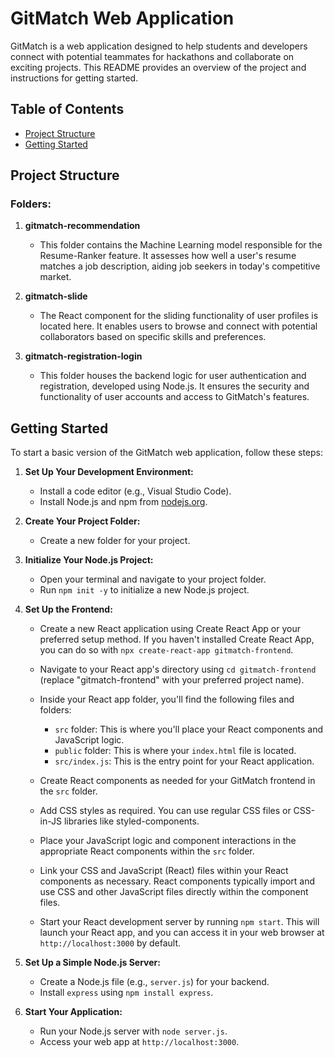 # GitMatch Web Application

GitMatch is a web application designed to help students and developers connect with potential teammates for hackathons and collaborate on exciting projects. This README provides an overview of the project and instructions for getting started.

## Table of Contents

- [Project Structure](#project-structure)
- [Getting Started](#getting-started)

## Project Structure

### Folders:

1. **gitmatch-recommendation**
   - This folder contains the Machine Learning model responsible for the Resume-Ranker feature. It assesses how well a user's resume matches a job description, aiding job seekers in today's competitive market.

2. **gitmatch-slide**
   - The React component for the sliding functionality of user profiles is located here. It enables users to browse and connect with potential collaborators based on specific skills and preferences.

3. **gitmatch-registration-login**
   - This folder houses the backend logic for user authentication and registration, developed using Node.js. It ensures the security and functionality of user accounts and access to GitMatch's features.

## Getting Started

To start a basic version of the GitMatch web application, follow these steps:

1. **Set Up Your Development Environment:**
   - Install a code editor (e.g., Visual Studio Code).
   - Install Node.js and npm from [nodejs.org](https://nodejs.org/).

2. **Create Your Project Folder:**
   - Create a new folder for your project.

3. **Initialize Your Node.js Project:**
   - Open your terminal and navigate to your project folder.
   - Run `npm init -y` to initialize a new Node.js project.

4. **Set Up the Frontend:**
   - Create a new React application using Create React App or your preferred setup method. If you haven't installed Create React App, you can do so with `npx create-react-app gitmatch-frontend`.
   - Navigate to your React app's directory using `cd gitmatch-frontend` (replace "gitmatch-frontend" with your preferred project name).
   - Inside your React app folder, you'll find the following files and folders:
     - `src` folder: This is where you'll place your React components and JavaScript logic.
     - `public` folder: This is where your `index.html` file is located.
     - `src/index.js`: This is the entry point for your React application.

   - Create React components as needed for your GitMatch frontend in the `src` folder.
   - Add CSS styles as required. You can use regular CSS files or CSS-in-JS libraries like styled-components.
   - Place your JavaScript logic and component interactions in the appropriate React components within the `src` folder.

   - Link your CSS and JavaScript (React) files within your React components as necessary. React components typically import and use CSS and other JavaScript files directly within the component files.

   - Start your React development server by running `npm start`. This will launch your React app, and you can access it in your web browser at `http://localhost:3000` by default.


5. **Set Up a Simple Node.js Server:**
   - Create a Node.js file (e.g., `server.js`) for your backend.
   - Install `express` using `npm install express`.

6. **Start Your Application:**
   - Run your Node.js server with `node server.js`.
   - Access your web app at `http://localhost:3000`.


